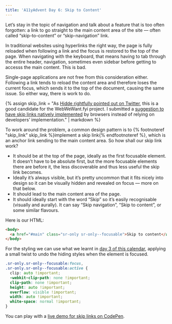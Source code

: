 ```yaml
---
title: 'A11yAdvent Day 6: Skip to Content'
---
```


Let’s stay in the topic of navigation and talk about a feature that is too often forgotten: a link to go straight to the main content area of the site — often called “skip-to-content” or “skip-navigation” link.

In traditional websites using hyperlinks the right way, the page is fully reloaded when following a link and the focus is restored to the top of the page. When navigating with the keyboard, that means having to tab through the entire header, navigation, sometimes even sidebar before getting to accesss the main content. This is bad.

Single-page applications are not free from this consideration either. Following a link tends to reload the content area and therefore loses the current focus, which sends it to the top of the document, causing the same issue. So either way, there is work to do.

{% assign skip_link = "As [Hidde rightfully pointed out on Twitter](https://twitter.com/hdv/status/1334435081952309253?s=20), this is a good candidate for the WebWeWant.fyi project. I submitted a [suggestion to have skip links natively implemented](https://webwewant.fyi/wants/5fc8bb41d84cfbab3fb47320/) by browsers instead of relying on developers’ implementation." | markdown %}

To work around the problem, a common design pattern is to {% footnoteref "skip_link" skip_link %}implement a skip link{% endfootnoteref %}, which is an anchor link sending to the main content area. So how shall our skip link work?

- It should be at the top of the page, ideally as the first focusable element. It doesn’t have to be absolute first, but the more focusable elements there are before it, the less discoverable and thus less useful the skip link becomes.
- Ideally it’s always visible, but it’s pretty uncommon that it fits nicely into design so it can be visually hidden and revealed on focus — more on that below.
- It should lead to the main content area of the page.
- It should ideally start with the word “Skip” so it’s easily recognisable (visually and aurally). It can say “Skip navigation”, “Skip to content”, or some similar flavours.

Here is our HTML:

```html
<body>
  <a href="#main" class="sr-only sr-only--focusable">Skip to content</a>
</body>
```

For the styling we can use what we learnt in [day 3 of this calendar](/2020/12/03/a11y-advent-hiding-content/), applying a small twist to undo the hiding styles when the element is focused.

```css
.sr-only.sr-only--focusable:focus,
.sr-only.sr-only--focusable:active {
  clip: auto !important;
  -webkit-clip-path: none !important;
  clip-path: none !important;
  height: auto !important;
  overflow: visible !important;
  width: auto !important;
  white-space: normal !important;
}
```

You can play with a [live demo for skip links on CodePen](https://codepen.io/KittyGiraudel/pen/eYdpqoK).
